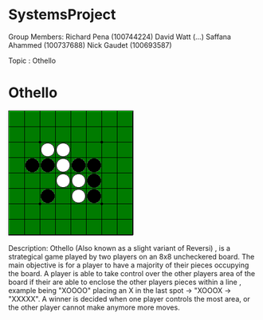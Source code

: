 # SystemsProject

Group Members: 
Richard Pena (100744224)
David Watt (...)
Saffana Ahammed  (100737688)
Nick Gaudet (100693587)

Topic : Othello
# Othello
<img src=".\othello.gif">
<p>Description: Othello (Also known as a slight variant of Reversi)
, is a strategical game played by two players on an 8x8 uncheckered board. The main objective is for
a player to have a majority of their pieces occupying the board. A player is able to take control over
the other players area of the board if their are able to enclose the other players pieces within a line
, example being "XOOOO" placing an X in the last spot -> "XOOOX -> "XXXXX". A winner is decided 
when one player controls the most area, or the other player cannot make anymore more moves.</p>
